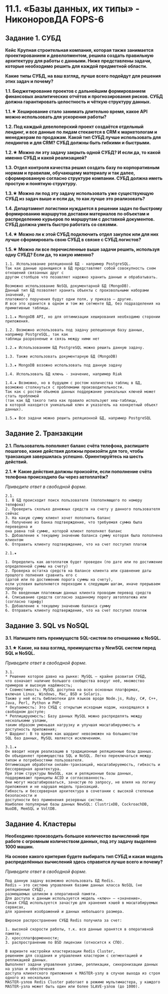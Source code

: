 # 11.1. «Базы данных, их типы» - НиконоровДА FOPS-6

## Задание 1. СУБД
**Кейс**
**Крупная строительная компания, которая также занимается проектированием и  девелопментом, решила создать правильную архитектуру для работы с данными.  Ниже представлены задачи, которые необходимо решить для каждой предметной области.**

**Какие типы СУБД, на ваш взгляд, лучше всего подойдут для решения этих задач и почему?**

**1.1. Бюджетирование проектов с дальнейшим формированием финансовых аналитических отчётов и прогнозирования рисков.  СУБД должна гарантировать целостность и чёткую структуру данных.**

**1.1.★ Хеширование стало занимать длительно время, какое API можно использовать для ускорения работы?**

**1.2. Под каждый девелоперский проект создаётся отдельный лендинг, и все данные по лидам стекаются в CRM к маркетологам и менеджерам по продажам.  Какой тип СУБД лучше использовать для лендингов и для CRM? СУБД должны быть гибкими и быстрыми.**

**1.2.★ Можно ли эту задачу закрыть одной СУБД? И если да, то какой именно СУБД и какой реализацией?**

**1.3. Отдел контроля качества решил создать базу по корпоративным нормам и правилам, обучающему материалу и так далее,  сформированную согласно структуре компании. СУБД должна иметь простую и понятную структуру.**

**1.3.★ Можно ли под эту задачу использовать уже существующую СУБД из задач выше и если да, то как лучше это реализовать?**

**1.4. Департамент логистики нуждается в решении задач по быстрому формированию маршрутов доставки материалов по объектам и  распределению курьеров по маршрутам с доставкой документов. СУБД должна уметь быстро работать со связями.**

**1.4.★ Можно ли к этой СУБД подключить отдел закупок или для них лучше сформировать свою СУБД в связке с СУБД логистов?**

**1.5.★ Можно ли все перечисленные выше задачи решить, используя одну СУБД? Если да, то какую именно?**

```
1.1. Использование реляционной БД - например PostgreSQL.
Так как данные хранящиеся в БД представляют собой совокупность схем отношений связанных друг с
другом столбцов что позавляет надежно хранить данные и обрабатывать.

Возможно использование NoSQL документарной БД (MongoDB).
Данный тип БД позволяет хранить объекты с произвольными наборами значений, у
платежного поручения будут одни поля, у приказа – другие.
И все это хранится в одном и том же сегменте БД, без подразделения на примитивные таблицы.

1.1.★ MongoDB API, но для оптимизации хеширования необходимо сторонии приложения.

1.2. Возможно использовать под задачу релеционную базу данных, например PostgreSQL, так как
таблицы разрозненые и связь между ними нет

1.2.★ Использованием БД PostgreSQL можно решить данную задачу.

1.3. Также использовать документарную БД (MongoDB)

1.3.★ MongoDB возожно использовать под данную задачу

1.4. Использовать БД ключь - значение, например Riak

1.4.★ Возможно, но в будущем с ростом количества таблиц в БД,
возможно столкнуться с проблемами производительности.
Так как с ростом обьемов данных поддержание уникальных ключей может стать проблемой
(так как БД такого типа как правило используют хеш-таблицы,
в которой находится уникальный ключ и указатель на конкретный объект данных).

1.5.★ Все задачи можно решить реляционной БД, например PostgreSQL
```

## Задание 2. Транзакции
**2.1. Пользователь пополняет баланс счёта телефона, распишите пошагово,  какие действия должны произойти для того, чтобы транзакция завершилась успешно. Ориентируйтесь на шесть действий.**

**2.1.★ Какие действия должны произойти, если пополнение счёта телефона происходило бы через автоплатёж?**

*Приведите ответ в свободной форме.*

```
2.1.
1. В БД происходит поиск пользователя (пополняющего по номеру телефона)
2. Проверить сколько денежных средств на счету у данного пользователя сейчас
3. На какую сумму клиент хочет пополнить баланс
4. Получение из банка подтверждение, что требуемая сумма была переведена и 
она равна той сумме, которой клиент пополняет баланс
5. Добавление к текущему значению баланса сумму которая была пополнена клиентом
6. Отправить клиенту подтверждение, что на счет поступил платеж

2.1.★

1. Определить как автоплатеж будет проведен (по дате или по достижение определенной суммы на счету)
2. Проверка остатка средств на балансе клиента или сравнение даты прошлого полнения сравнить его с
(датой или по достижению порога суммы на счету), 
если условия выполняются переходим к следующим шагам, иначе прерываем проверку
3. По введенным платежным данных клиента проводим перевод средств
4. Списывание средств согласно заданному порогу автоплатежа или (согласно тарифу)
5. Добавление к текущему значению баланса сумму 
6. Отправить клиенту подтверждение, что на счет поступил платеж
```
## Задание 3. SQL vs NoSQL
**3.1. Напишите пять преимуществ SQL-систем по отношению к NoSQL.**

**3.1.★ Какие, на ваш взгляд, преимущества у NewSQL систем перед SQL и NoSQL.**

*Приведите ответ в свободной форме.*

```
3.1.
* Решение которое давно на рынке: MySQL — крайне развитая СУБД,
что означает наличие большого сообщества вокруг неё, множество примеров и высокую надёжность;
* Совместимость: MySQL доступна на всех основных платформах,
включая Linux, Windows, Mac, BSD и Solaris.
Также у неё есть библиотеки для языков вроде Node.js, Ruby, C#, C++, Java, Perl, Python и PHP;
* Окупаемость: Это СУБД с открытым исходным кодом, находящаяся в свободном доступе;
* Реплицируемость: Базу данных MySQL можно распределять между несколькими узлами,
таким образом уменьшая нагрузку и улучшая масштабируемость и доступность приложения;
* Шардинг: В то время как шардинг невозможен на большинстве
SQL баз данных, MySQL является исключением.

3.1.★
Он вводит новую реализацию в традиционные реляционные базы данных.
Он объединяет преимущества SQL и NoSQL. Легко переключаться между
типом и потребностями пользователя.
Оптимизация обработки онлайн-транзакций, масштабируемость, гибкость и бессерверная архитектура.
При этом структуры NewSQL, как и реляционные базы данных,
поддерживают принципы ACID и согласованность.
Они могут масштабироваться, зачастую по запросу, не влияя на логику
приложения и не нарушая модель транзакций.
Гибкость и бессерверная архитектура в сочетании с высокой степенью безопасности и
доступности без применения резервных систем.
Наиболее популярные базы данных NewSQL: ClustrixDB, CockroachDB, NuoDB, MemSQL и VoltDB.
```
## Задание 4. Кластеры
**Необходимо производить большое количество вычислений при работе с огромным  количеством данных, под эту задачу выделено 1000 машин.**

**На основе какого критерия будете выбирать тип СУБД и какая модель  распределённых вычислений здесь справится лучше всего и почему?**

*Приведите ответ в свободной форме.*

```
Под данную задачу возможно использовать БД Redis.
Redis – это система управления базами данных класса NoSQL (не реляционные СУБД),
размещаемых целиком в оперативной памяти.
Для доступа к данным используется модель «ключ» — «значение».
Такая СУБД используется зачастую для хранения кэшей в масштабируемых сервисах,
для хранения изображений и данных небольшого размера.

Широкое распространение СУБД Redis получила за счет:

1. высокой скорости работы, т.к. все данные хранятся в оперативной памяти;
2. кроссплатформенности;
3. распространению по BSD лицензии (относится к СПО).

В варианте настройки кластеризации Redis Cluster,
решением для создания и управления кластером с сегментацией и репликацией данных.
Выполняет задачи управления узлами, репликации, синхронизации данных на узлах и обеспечения
доступа клиентского приложения к MASTER-узлу в случае выхода из строя одного из нескольких
MASTER-узлов Redis Cluster работает в режиме мультимастера, у каждого
MASTER-узла может быть один или более SLAVE-узлов (до 1000).
```
